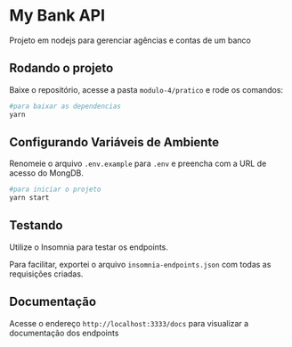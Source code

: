 # My Bank API

Projeto em nodejs para gerenciar agências e contas de um banco

## Rodando o projeto

Baixe o repositório, acesse a pasta `modulo-4/pratico` e rode os comandos:

```bash
#para baixar as dependencias
yarn
```

## Configurando Variáveis de Ambiente

Renomeie o arquivo `.env.example` para `.env` e preencha com a URL de acesso do MongDB.

```bash
#para iniciar o projeto
yarn start
```

## Testando

Utilize o Insomnia para testar os endpoints.

Para facilitar, exportei o arquivo `insomnia-endpoints.json` com todas as requisições criadas.

## Documentação

Acesse o endereço `http://localhost:3333/docs` para visualizar a documentação dos endpoints
